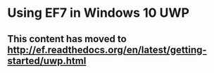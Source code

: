 # Using EF7 in Windows 10 UWP

## This content has moved to http://ef.readthedocs.org/en/latest/getting-started/uwp.html 